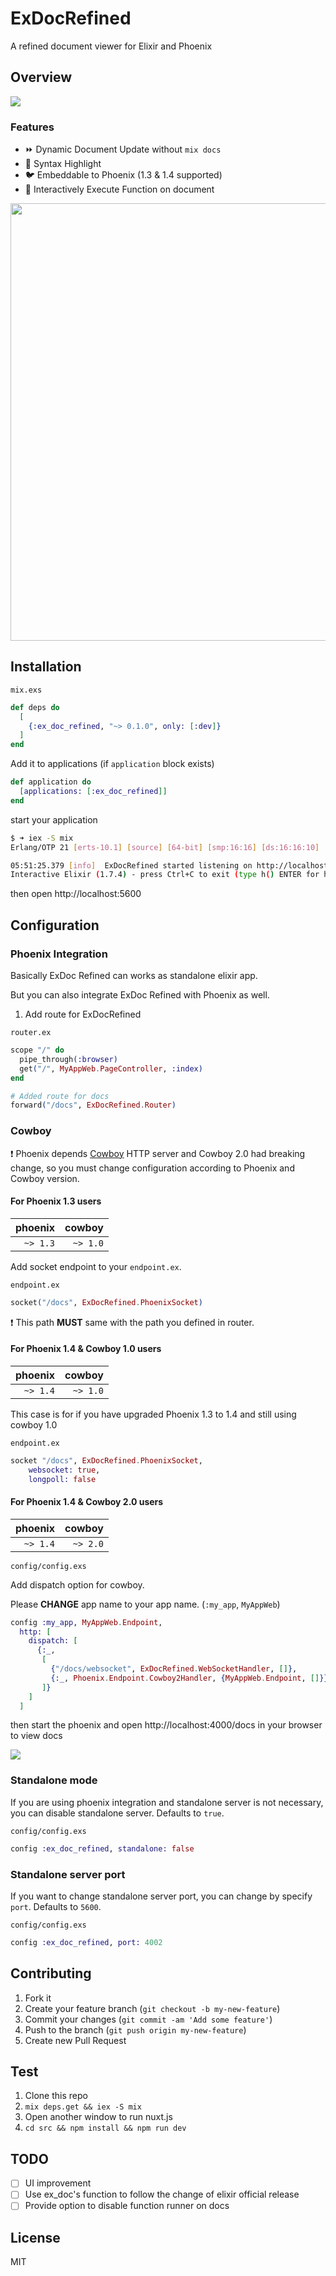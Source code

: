 # ExDocRefined

A refined document viewer for Elixir and Phoenix

## Overview

<a href="https://i.imgur.com/VKfg3yz.gif"><img src="https://i.imgur.com/VKfg3yz.gif"></a>

### Features

- :fast_forward: Dynamic Document Update without `mix docs`
- :rainbow: Syntax Highlight
- :bird: Embeddable to Phoenix (1.3 & 1.4 supported)
- :page_facing_up: Interactively Execute Function on document

<img src="https://i.imgur.com/lC7NHvZ.png" width="700 c">

## Installation

`mix.exs`

```elixir
def deps do
  [
    {:ex_doc_refined, "~> 0.1.0", only: [:dev]}
  ]
end
```

Add it to applications (if `application` block exists)

```elixir
def application do
  [applications: [:ex_doc_refined]]
end
```

start your application

```bash
$ ➜ iex -S mix
Erlang/OTP 21 [erts-10.1] [source] [64-bit] [smp:16:16] [ds:16:16:10] [async-threads:1] [hipe]

05:51:25.379 [info]  ExDocRefined started listening on http://localhost:5600
Interactive Elixir (1.7.4) - press Ctrl+C to exit (type h() ENTER for help)
```

then open http://localhost:5600

## Configuration

### Phoenix Integration

Basically ExDoc Refined can works as standalone elixir app.

But you can also integrate ExDoc Refined with Phoenix as well.

1. Add route for ExDocRefined

`router.ex`

```elixir
scope "/" do
  pipe_through(:browser)
  get("/", MyAppWeb.PageController, :index)
end

# Added route for docs
forward("/docs", ExDocRefined.Router)
```

### Cowboy

:exclamation: Phoenix depends [Cowboy](https://github.com/ninenines/cowboy) HTTP server and Cowboy 2.0 had breaking change, so you must change configuration according to Phoenix and Cowboy version.

#### For Phoenix 1.3 users

|  phoenix |   cowboy |
| -------: | -------: |
| `~> 1.3` | `~> 1.0` |

Add socket endpoint to your `endpoint.ex`.

`endpoint.ex`

```elixir
socket("/docs", ExDocRefined.PhoenixSocket)
```

:exclamation:️ This path **MUST** same with the path you defined in router.

#### For Phoenix 1.4 & Cowboy 1.0 users

|  phoenix |   cowboy |
| -------: | -------: |
| `~> 1.4` | `~> 1.0` |

This case is for if you have upgraded Phoenix 1.3 to 1.4 and still using cowboy 1.0

`endpoint.ex`

```elixir
socket "/docs", ExDocRefined.PhoenixSocket,
    websocket: true,
    longpoll: false
```

#### For Phoenix 1.4 & Cowboy 2.0 users

|  phoenix |   cowboy |
| -------: | -------: |
| `~> 1.4` | `~> 2.0` |

`config/config.exs`

Add dispatch option for cowboy.

Please **CHANGE** app name to your app name. (`:my_app`, `MyAppWeb`)

```elixir
config :my_app, MyAppWeb.Endpoint,
  http: [
    dispatch: [
      {:_,
       [
         {"/docs/websocket", ExDocRefined.WebSocketHandler, []},
         {:_, Phoenix.Endpoint.Cowboy2Handler, {MyAppWeb.Endpoint, []}}
       ]}
    ]
  ]
```

then start the phoenix and open http://localhost:4000/docs in your browser to view docs

<img src="https://i.imgur.com/hobcoBb.png">

### Standalone mode

If you are using phoenix integration and standalone server is not necessary, you can disable standalone server. Defaults to `true`.

`config/config.exs`

```elixir
config :ex_doc_refined, standalone: false
```

### Standalone server port

If you want to change standalone server port, you can change by specify `port`. Defaults to `5600`.

`config/config.exs`

```elixir
config :ex_doc_refined, port: 4002
```

## Contributing

1.  Fork it
2.  Create your feature branch (`git checkout -b my-new-feature`)
3.  Commit your changes (`git commit -am 'Add some feature'`)
4.  Push to the branch (`git push origin my-new-feature`)
5.  Create new Pull Request

## Test

1. Clone this repo
2. `mix deps.get && iex -S mix`
3. Open another window to run nuxt.js
4. `cd src && npm install && npm run dev`

## TODO

- [ ] UI improvement
- [ ] Use ex_doc's function to follow the change of elixir official release
- [ ] Provide option to disable function runner on docs

## License

MIT
